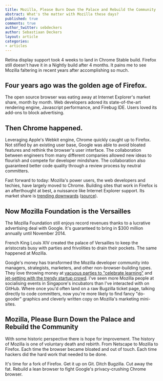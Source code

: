 ```yaml
---
title: Mozilla, Please Burn Down the Palace and Rebuild the Community
abstract: What's the matter with Mozilla these days?
published: true
comments: true
author_twitter: sebdeckers
author: Sebastiaan Deckers
layout: article
categories:
- articles
---
```


Retina display support took 4 weeks to land in Chrome Stable build. Firefox still doesn't have it in a Nightly build after 4 months. It pains me to see Mozilla faltering in recent years after accomplishing so much.

## Four years ago was the golden age of Firefox.

The open source browser was eating away at Internet Explorer's market share, month by month. Web developers adored its state-of-the-art rendering engine, Javascript performance, and Firebug IDE. Users loved its add-ons to block advertising.

## Then Chrome happened.

Leveraging Apple's Webkit engine, Chrome quickly caught up to Firefox. Not stifled by an existing user base, Google was able to avoid bloated features and rethink the browser's user interface. The collaboration between engineers from many different companies allowed new ideas to flourish and compete for developer mindshare. The collaboration also guaranteed better code quality through a review process by neutral committers.

Fast forward to today: Mozilla's power users, the web developers and techies, have largely moved to Chrome. Building sites that work in Firefox is an afterthought at best, a nuissance like Internet Explorer support. Its market share is [trending downwards](http://i.imgur.com/6MkPJ.jpg) ([source](http://gs.statcounter.com/#browser-ww-monthly-200807-201209)).

## Now Mozilla Foundation is the Versailles

The Mozilla Foundation still enjoys record revenues thanks to a lucrative advertising deal with Google. It's guaranteed to bring in $300 million annually until November 2014.

French King Louis XIV created the palace of Versailles to keep the aristocrats busy with parties and frivolities to drain their pockets. The same happened at Mozilla.

Google's money has transformed the Mozilla developer community into managers, strategists, marketers, and other non-browser-building types. They love throwing money at [vacuous parties to "celebrate learning"](http://mozillafestival.org/) and [jet-setting with the trendy startup crowd](https://webfwd.org/). I've seen more Mozilla people at socialising events in Singapore's incubators than I've interacted with on GitHub. Where once you'd often land on a raw Bugzilla ticket page, talking directly to code committers, now you're more likely to find fancy "do-gooder" graphics and cleverly written copy on Mozilla's marketing mini-sites.

## Mozilla, Please Burn Down the Palace and Rebuild the Community

With some historic perspective there is hope for improvement. The history of Mozilla is one of voluntary death and rebirth. From Netscape to Mozilla to Firefox. Each time the browser became bloated and out of touch. Each time hackers did the hard work that needed to be done.

It's time for a fork of Firefox. Get it up on Git. Ditch Bugzilla. Cut away the fat. Rebuild a lean browser to fight Google's privacy-crushing Chrome browser.